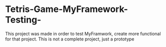 # Tetris-Game-MyFramework-Testing-


This project was made in order to test MyFramwork, create more functional for that project. This is not a complete project, just a prototype
